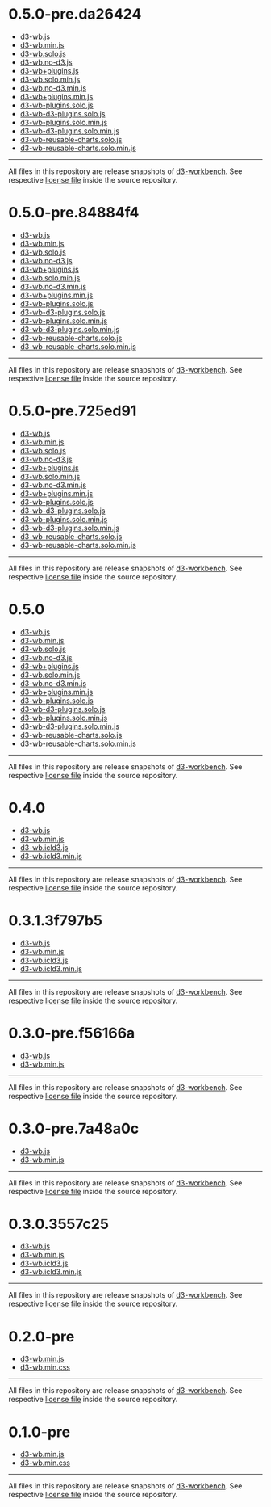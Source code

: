 # 0.5.0-pre.da26424

 - [d3-wb.js](0.5.0-pre.da26424/d3-wb.js)
 - [d3-wb.min.js](0.5.0-pre.da26424/d3-wb.min.js)
 - [d3-wb.solo.js](0.5.0-pre.da26424/d3-wb.solo.js)
 - [d3-wb.no-d3.js](0.5.0-pre.da26424/d3-wb.no-d3.js)
 - [d3-wb+plugins.js](0.5.0-pre.da26424/d3-wb+plugins.js)
 - [d3-wb.solo.min.js](0.5.0-pre.da26424/d3-wb.solo.min.js)
 - [d3-wb.no-d3.min.js](0.5.0-pre.da26424/d3-wb.no-d3.min.js)
 - [d3-wb+plugins.min.js](0.5.0-pre.da26424/d3-wb+plugins.min.js)
 - [d3-wb-plugins.solo.js](0.5.0-pre.da26424/d3-wb-plugins.solo.js)
 - [d3-wb-d3-plugins.solo.js](0.5.0-pre.da26424/d3-wb-d3-plugins.solo.js)
 - [d3-wb-plugins.solo.min.js](0.5.0-pre.da26424/d3-wb-plugins.solo.min.js)
 - [d3-wb-d3-plugins.solo.min.js](0.5.0-pre.da26424/d3-wb-d3-plugins.solo.min.js)
 - [d3-wb-reusable-charts.solo.js](0.5.0-pre.da26424/d3-wb-reusable-charts.solo.js)
 - [d3-wb-reusable-charts.solo.min.js](0.5.0-pre.da26424/d3-wb-reusable-charts.solo.min.js)

---

All files in this repository are release snapshots of [d3-workbench](https://github.com/BastiTee/d3-workbench). See respective [license file](https://github.com/BastiTee/d3-workbench/LICENSE) inside the source repository.
# 0.5.0-pre.84884f4

 - [d3-wb.js](0.5.0-pre.84884f4/d3-wb.js)
 - [d3-wb.min.js](0.5.0-pre.84884f4/d3-wb.min.js)
 - [d3-wb.solo.js](0.5.0-pre.84884f4/d3-wb.solo.js)
 - [d3-wb.no-d3.js](0.5.0-pre.84884f4/d3-wb.no-d3.js)
 - [d3-wb+plugins.js](0.5.0-pre.84884f4/d3-wb+plugins.js)
 - [d3-wb.solo.min.js](0.5.0-pre.84884f4/d3-wb.solo.min.js)
 - [d3-wb.no-d3.min.js](0.5.0-pre.84884f4/d3-wb.no-d3.min.js)
 - [d3-wb+plugins.min.js](0.5.0-pre.84884f4/d3-wb+plugins.min.js)
 - [d3-wb-plugins.solo.js](0.5.0-pre.84884f4/d3-wb-plugins.solo.js)
 - [d3-wb-d3-plugins.solo.js](0.5.0-pre.84884f4/d3-wb-d3-plugins.solo.js)
 - [d3-wb-plugins.solo.min.js](0.5.0-pre.84884f4/d3-wb-plugins.solo.min.js)
 - [d3-wb-d3-plugins.solo.min.js](0.5.0-pre.84884f4/d3-wb-d3-plugins.solo.min.js)
 - [d3-wb-reusable-charts.solo.js](0.5.0-pre.84884f4/d3-wb-reusable-charts.solo.js)
 - [d3-wb-reusable-charts.solo.min.js](0.5.0-pre.84884f4/d3-wb-reusable-charts.solo.min.js)

---

All files in this repository are release snapshots of [d3-workbench](https://github.com/BastiTee/d3-workbench). See respective [license file](https://github.com/BastiTee/d3-workbench/LICENSE) inside the source repository.
# 0.5.0-pre.725ed91

 - [d3-wb.js](0.5.0-pre.725ed91/d3-wb.js)
 - [d3-wb.min.js](0.5.0-pre.725ed91/d3-wb.min.js)
 - [d3-wb.solo.js](0.5.0-pre.725ed91/d3-wb.solo.js)
 - [d3-wb.no-d3.js](0.5.0-pre.725ed91/d3-wb.no-d3.js)
 - [d3-wb+plugins.js](0.5.0-pre.725ed91/d3-wb+plugins.js)
 - [d3-wb.solo.min.js](0.5.0-pre.725ed91/d3-wb.solo.min.js)
 - [d3-wb.no-d3.min.js](0.5.0-pre.725ed91/d3-wb.no-d3.min.js)
 - [d3-wb+plugins.min.js](0.5.0-pre.725ed91/d3-wb+plugins.min.js)
 - [d3-wb-plugins.solo.js](0.5.0-pre.725ed91/d3-wb-plugins.solo.js)
 - [d3-wb-d3-plugins.solo.js](0.5.0-pre.725ed91/d3-wb-d3-plugins.solo.js)
 - [d3-wb-plugins.solo.min.js](0.5.0-pre.725ed91/d3-wb-plugins.solo.min.js)
 - [d3-wb-d3-plugins.solo.min.js](0.5.0-pre.725ed91/d3-wb-d3-plugins.solo.min.js)
 - [d3-wb-reusable-charts.solo.js](0.5.0-pre.725ed91/d3-wb-reusable-charts.solo.js)
 - [d3-wb-reusable-charts.solo.min.js](0.5.0-pre.725ed91/d3-wb-reusable-charts.solo.min.js)

---

All files in this repository are release snapshots of [d3-workbench](https://github.com/BastiTee/d3-workbench). See respective [license file](https://github.com/BastiTee/d3-workbench/LICENSE) inside the source repository.
# 0.5.0

 - [d3-wb.js](0.5.0/d3-wb.js)
 - [d3-wb.min.js](0.5.0/d3-wb.min.js)
 - [d3-wb.solo.js](0.5.0/d3-wb.solo.js)
 - [d3-wb.no-d3.js](0.5.0/d3-wb.no-d3.js)
 - [d3-wb+plugins.js](0.5.0/d3-wb+plugins.js)
 - [d3-wb.solo.min.js](0.5.0/d3-wb.solo.min.js)
 - [d3-wb.no-d3.min.js](0.5.0/d3-wb.no-d3.min.js)
 - [d3-wb+plugins.min.js](0.5.0/d3-wb+plugins.min.js)
 - [d3-wb-plugins.solo.js](0.5.0/d3-wb-plugins.solo.js)
 - [d3-wb-d3-plugins.solo.js](0.5.0/d3-wb-d3-plugins.solo.js)
 - [d3-wb-plugins.solo.min.js](0.5.0/d3-wb-plugins.solo.min.js)
 - [d3-wb-d3-plugins.solo.min.js](0.5.0/d3-wb-d3-plugins.solo.min.js)
 - [d3-wb-reusable-charts.solo.js](0.5.0/d3-wb-reusable-charts.solo.js)
 - [d3-wb-reusable-charts.solo.min.js](0.5.0/d3-wb-reusable-charts.solo.min.js)

---

All files in this repository are release snapshots of [d3-workbench](https://github.com/BastiTee/d3-workbench). See respective [license file](https://github.com/BastiTee/d3-workbench/LICENSE) inside the source repository.
# 0.4.0

 - [d3-wb.js](0.4.0/d3-wb.js)
 - [d3-wb.min.js](0.4.0/d3-wb.min.js)
 - [d3-wb.icld3.js](0.4.0/d3-wb.icld3.js)
 - [d3-wb.icld3.min.js](0.4.0/d3-wb.icld3.min.js)

---

All files in this repository are release snapshots of [d3-workbench](https://github.com/BastiTee/d3-workbench). See respective [license file](https://github.com/BastiTee/d3-workbench/LICENSE) inside the source repository.
# 0.3.1.3f797b5

 - [d3-wb.js](0.3.1.3f797b5/d3-wb.js)
 - [d3-wb.min.js](0.3.1.3f797b5/d3-wb.min.js)
 - [d3-wb.icld3.js](0.3.1.3f797b5/d3-wb.icld3.js)
 - [d3-wb.icld3.min.js](0.3.1.3f797b5/d3-wb.icld3.min.js)

---

All files in this repository are release snapshots of [d3-workbench](https://github.com/BastiTee/d3-workbench). See respective [license file](https://github.com/BastiTee/d3-workbench/LICENSE) inside the source repository.
# 0.3.0-pre.f56166a

 - [d3-wb.js](0.3.0-pre.f56166a/d3-wb.js)
 - [d3-wb.min.js](0.3.0-pre.f56166a/d3-wb.min.js)

---

All files in this repository are release snapshots of [d3-workbench](https://github.com/BastiTee/d3-workbench). See respective [license file](https://github.com/BastiTee/d3-workbench/LICENSE) inside the source repository.
# 0.3.0-pre.7a48a0c

 - [d3-wb.js](0.3.0-pre.7a48a0c/d3-wb.js)
 - [d3-wb.min.js](0.3.0-pre.7a48a0c/d3-wb.min.js)

---

All files in this repository are release snapshots of [d3-workbench](https://github.com/BastiTee/d3-workbench). See respective [license file](https://github.com/BastiTee/d3-workbench/LICENSE) inside the source repository.
# 0.3.0.3557c25

 - [d3-wb.js](0.3.0.3557c25/d3-wb.js)
 - [d3-wb.min.js](0.3.0.3557c25/d3-wb.min.js)
 - [d3-wb.icld3.js](0.3.0.3557c25/d3-wb.icld3.js)
 - [d3-wb.icld3.min.js](0.3.0.3557c25/d3-wb.icld3.min.js)

---

All files in this repository are release snapshots of [d3-workbench](https://github.com/BastiTee/d3-workbench). See respective [license file](https://github.com/BastiTee/d3-workbench/LICENSE) inside the source repository.
# 0.2.0-pre

 - [d3-wb.min.js](0.2.0-pre/d3-wb.min.js)
 - [d3-wb.min.css](0.2.0-pre/d3-wb.min.css)

---

All files in this repository are release snapshots of [d3-workbench](https://github.com/BastiTee/d3-workbench). See respective [license file](https://github.com/BastiTee/d3-workbench/LICENSE) inside the source repository.
# 0.1.0-pre

 - [d3-wb.min.js](0.1.0-pre/d3-wb.min.js)
 - [d3-wb.min.css](0.1.0-pre/d3-wb.min.css)

---

All files in this repository are release snapshots of [d3-workbench](https://github.com/BastiTee/d3-workbench). See respective [license file](https://github.com/BastiTee/d3-workbench/LICENSE) inside the source repository.

